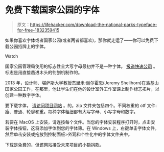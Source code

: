 # 免费下载国家公园的字体

> 原文：<https://lifehacker.com/download-the-national-parks-typeface-for-free-1832359415>

如果你喜欢字体或者国家公园(或者两者都喜欢)，那你就走运了——你可以免费下载公园招牌上的字体。

Watch

国家公园管理局使用的标志性全大写字母最初并不是一种字体， [报道快速公司](https://www.fastcompany.com/90300746/the-national-parks-iconic-typeface-has-never-been-digitized-until-now) 。标志是用直接凿进木头的刳刨机制作的。

2013 年，设计师、堪萨斯大学教授杰里米·谢尔霍恩(Jeremy Shellhorn)在落基山国家公园工作，在那里，他让学生们在他的设计室外工作室课上制作标志拓片，以创建一种数字字体。

要下载字体， [请访问项目网站](https://nationalparktypeface.com/Download) 。的。zip 文件夹包括四个。不同权重的 otf 文件:瘦、普通、轮廓和重。每种字体粗细都有大写字母、小写字母和数字。

若要在 MacOS 上安装，请连按每个文件。当您的字体安装程序打开时，点击安装字体按钮，这将添加字体到您的字体簿。在 Windows 上，右键单击字体文件，然后单击安装或拖放到控制面板>外观和个性化中的字体文件夹中。

下载是免费的，但该网站接受未来项目的小额捐款。